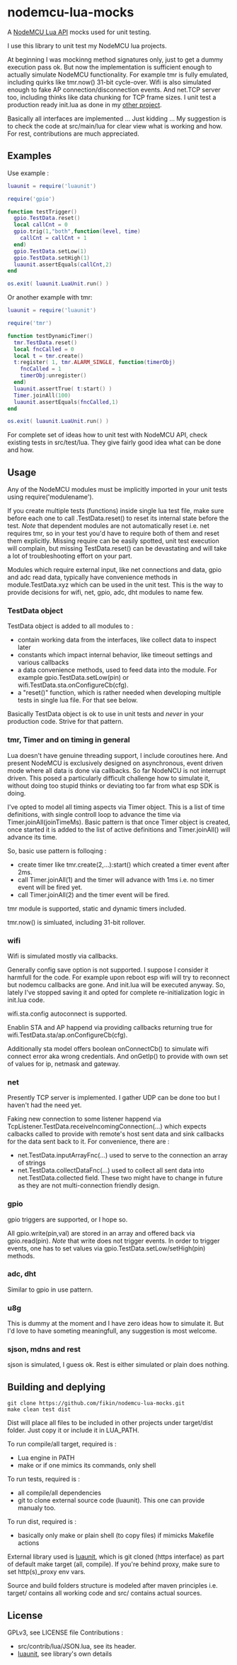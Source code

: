 # nodemcu-lua-mocks
A [NodeMCU Lua API](https://nodemcu.readthedocs.io/en/master/en/) mocks used for unit testing.

I use this library to unit test my NodeMCU lua projects.

At beginning I was mockinng method signatures only, just to get a dummy execution pass ok. But now the implementation is sufficient enough to actually simulate NodeMCU functionality. For example tmr is fully emulated, including quirks like tmr.now() 31-bit cycle-over. Wifi is also simulated enough to fake AP connection/disconnection events. And net.TCP server too, including thinks like data chunking for TCP frame sizes.
I unit test a production ready init.lua as done in my [other project](https://github.com/fikin/humidifier).

Basically all interfaces are implemented ... Just kidding ... My suggestion is to check the code at src/main/lua for clear view what is working and how. For rest, contributions are much appreciated.

## Examples
Use example :
```lua
luaunit = require('luaunit')

require('gpio')

function testTrigger()
  gpio.TestData.reset()
  local callCnt = 0
  gpio.trig(1,"both",function(level, time)
    callCnt = callCnt + 1 
  end)
  gpio.TestData.setLow(1)
  gpio.TestData.setHigh(1)
  luaunit.assertEquals(callCnt,2)
end

os.exit( luaunit.LuaUnit.run() )
```

Or another example with tmr:
```lua
luaunit = require('luaunit')

require('tmr')

function testDynamicTimer()
  tmr.TestData.reset()
  local fncCalled = 0
  local t = tmr.create()
  t:register( 1, tmr.ALARM_SINGLE, function(timerObj)
    fncCalled = 1
    timerObj:unregister()
  end)
  luaunit.assertTrue( t:start() )
  Timer.joinAll(100)
  luaunit.assertEquals(fncCalled,1)
end

os.exit( luaunit.LuaUnit.run() )
```

For complete set of ideas how to unit test with NodeMCU API, check existing tests in src/test/lua. They give fairly good idea what can be done and how.

## Usage
Any of the NodeMCU modules must be implicitly imported in your unit tests using require('modulename').

If you create multiple tests (functions) inside single lua test file, make sure before each one to call <module>.TestData.reset() to reset its internal state before the test.
*Note* that dependent modules are not automatically reset i.e. net requires tmr, so in your test you'd have to require both of them and reset them explicitly. Missing require can be easily spotted, unit test execution will complain, but missing TestData.reset() can be devastating and will take a lot of troubleshooting effort on your part.

Modules which require external input, like net connections and data, gpio and adc read data, typically have convenience methods in module.TestData.xyz which can be used in the unit test. This is the way to provide decisions for wifi, net, gpio, adc, dht modules to name few.

### TestData object
TestData object is added to all modules to :
* contain working data from the interfaces, like collect data to inspect later
* constants which impact internal behavior, like timeout settings and various callbacks
* a data convenience methods, used to feed data into the module. For example gpio.TestData.setLow(pin) or wifi.TestData.sta.onConfigureCb(cfg). 
* a "reset()" function, which is rather needed when developing multiple tests in single lua file. For that see below.

Basically TestData object is ok to use in unit tests and *never* in your production code. Strive for that pattern.

### tmr, Timer and on timing in general
Lua doesn't have genuine threading support, I include coroutines here. And present NodeMCU is exclusively designed on asynchronous, event driven mode where all data is done via callbacks. So far NodeNCU is not interrupt driven.
This posed a particularly difficult challenge how to simulate it, without doing too stupid thinks or deviating too far from what esp SDK is doing.

I've opted to model all timing aspects via Timer object. This is a list of time definitions, with single controll loop to advance the time via Timer.joinAll(joinTimeMs).
Basic pattern is that once Timer object is created, once started it is added to the list of active definitions and Timer.joinAll() will advance its time.

So, basic use pattern is folloqing :
* create timer like tmr.create(2,...):start() which created a timer event after 2ms.
* call Timer.joinAll(1) and the timer will advance with 1ms i.e. no timer event will be fired yet.
* call Timer.joinAll(2) and the timer event will be fired.

tmr module is supported, static and dynamic timers included.

tmr.now() is simluated, including 31-bit rollover.

### wifi
Wifi is simulated mostly via callbacks.

Generally config save option is not supported. I suppose I consider it harmfull for the code. For example upon reboot esp wifi will try to reconnect but nodemcu callbacks are gone. And init.lua will be executed anyway. So, lately I've stopped saving it and opted for complete re-initialization logic in init.lua code.

wifi.sta.config autoconnect is supported.

Enablin STA and AP happend via providing callbacks returning true for wifi.TestData.sta/ap.onConfigureCb(cfg).

Additionally sta model offers boolean onConnectCb() to simulate wifi connect error aka wrong credentials.
And onGetIp() to provide with own set of values for ip, netmask and gateway.

### net
Presently TCP server is implemented. I gather UDP can be done too but I haven't had the need yet.

Faking new connection to some listener happend via TcpListener.TestData.receiveIncomingConnection(...) which expects calbacks called to provide with remote's host sent data and sink callbacks for the data sent back to it.
For convenience, there are :
* net.TestData.inputArrayFnc(...) used to serve to the connection an array of strings
* net.TestData.collectDataFnc(...) used to collect all sent data into net.TestData.collected field. These two might have to change in future as they are not multi-connection friendly design.

### gpio
gpio triggers are supported, or I hope so.

All gpio.write(pin,val) are stored in an array and offered back via gpio.read(pin).
*Note* that write does not trigger events.
In order to trigger events, one has to set values via gpio.TestData.setLow/setHigh(pin) methods.

### adc, dht
Similar to gpio in use pattern.

### u8g
This is dummy at the moment and I have zero ideas how to simulate it. But I'd love to have someting meaningfull, any suggestion is most welcome.

### sjson, mdns and rest
sjson is simulated, I guess ok. Rest is either simulated or plain does nothing.

## Building and deplying

```shell
git clone https://github.com/fikin/nodemcu-lua-mocks.git
make clean test dist
```
Dist will place all files to be included in other projects under target/dist folder. Just copy it or include it in LUA_PATH.

To run compile/all target, required is :
* Lua engine in PATH
* make or if one mimics its commands, only shell

To run tests, required is :
* all compile/all dependencies
* git to clone external source code (luaunit). This one can provide manualy too.

To run dist, required is :
* basically only make or plain shell (to copy files) if mimicks Makefile actions

External library used is [luaunit](https://github.com/bluebird75/luaunit), which is git cloned (https interface) as part of default make target (all, compile). If you're behind proxy, make sure to set http(s)_proxy env vars.

Source and build folders structure is modeled after maven principles i.e. target/ contains all working code and src/ contains actual sources.

## License
GPLv3, see LICENSE file
Contributions :
* src/contrib/lua/JSON.lua, see its header.
* [luaunit](https://github.com/bluebird75/luaunit), see library's own details
